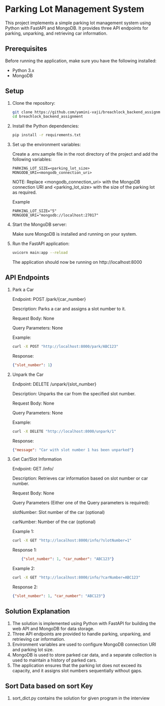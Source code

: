 # Parking Lot Management System

This project implements a simple parking lot management system using Python with FastAPI and MongoDB. It provides three API endpoints for parking, unparking, and retrieving car information.

## Prerequisites

Before running the application, make sure you have the following installed:

- Python 3.x
- MongoDB

## Setup

1. Clone the repository:

   ```bash
   git clone https://github.com/yamini-vaji/breachlock_backend_assignment
   cd breachlock_backend_assignment
    ```

2. Install the Python dependencies:
    ```bash
    pip install -r requirements.txt
    ```
3. Set up the environment variables:

    Create a .env.sample file in the root directory of the project and add the following variables:

    ```plaintext
    PARKING_LOT_SIZE=<parking_lot_size>
    MONGODB_URI=<mongodb_connection_uri>
    ```
    
    NOTE: Replace <mongodb_connection_uri> with the MongoDB connection URI and <parking_lot_size> with the size of the parking lot as required.
   
    Example
      ```plaintext
      PARKING_LOT_SIZE="5"
      MONGODB_URI="mongodb://localhost:27017"
      ```
    
5. Start the MongoDB server:

    Make sure MongoDB is installed and running on your system.

6. Run the FastAPI application:
    ```bash
    uvicorn main:app --reload
    ```
    The application should now be running on http://localhost:8000

## API Endpoints

1. Park a Car

    Endpoint: POST /park/{car_number}

    Description: Parks a car and assigns a slot number to it.

    Request Body: None

    Query Parameters: None

    Example:
    ```bash
    curl -X POST "http://localhost:8000/park/ABC123"
    ```
    Response:
    ```json
    {"slot_number": 1}
    ```

2. Unpark the Car

    Endpoint: DELETE /unpark/{slot_number}

    Description: Unparks the car from the specified slot number.

    Request Body: None

    Query Parameters: None

    Example:
    ```bash
    curl -X DELETE "http://localhost:8000/unpark/1"
    ```
    Response:
    ```json
    {"message": "Car with slot number 1 has been unparked"}
    ```

3. Get Car/Slot Information

    Endpoint: GET /info/

    Description: Retrieves car information based on slot number or car number.

    Request Body: None

    Query Parameters (Either one of the Query parameters is required):

    slotNumber: Slot number of the car (optional)

    carNumber: Number of the car (optional)

    Example 1:
    ```bash
    curl -X GET "http://localhost:8000/info/?slotNumber=1"
    ```
    Response 1:
    ```json
        {"slot_number": 1, "car_number": "ABC123"}
    ```
    Example 2:
    ```bash
    curl -X GET "http://localhost:8000/info/?carNumber=ABC123"
    ```
    Response 2:
    ```json
    {"slot_number": 1, "car_number": "ABC123"}
    ```

## Solution Explanation
1. The solution is implemented using Python with FastAPI for building the web API and MongoDB for data storage.
2. Three API endpoints are provided to handle parking, unparking, and retrieving car information.
3. Environment variables are used to configure MongoDB connection URI and parking lot size.
4. MongoDB is used to store parked car data, and a separate collection is used to maintain a history of parked cars.
5. The application ensures that the parking lot does not exceed its capacity, and it assigns slot numbers sequentially without gaps.

## Sort Data based on sort Key
1. sort_dict.py contains the solution for given program in the interview
